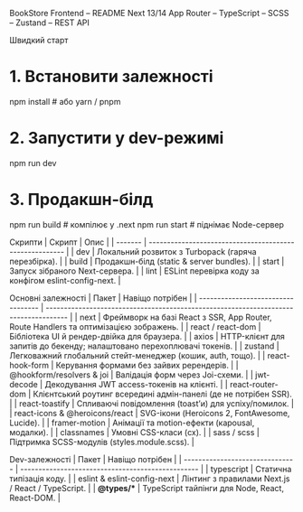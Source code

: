 BookStore Frontend – README
Next 13/14 App Router – TypeScript – SCSS – Zustand – REST API

Швидкий старт

# 1. Встановити залежності

npm install # або yarn / pnpm

# 2. Запустити у dev-режимі

npm run dev

# 3. Продакшн-білд

npm run build # компілює у .next
npm run start # піднімає Node-сервер

Cкрипти
| Скрипт | Опис |
| ------- | ------------------------------------------------------- |
| dev | Локальний розвиток з Turbopack (гаряча перезбірка). |
| build | Продакшн-білд (static & server bundles). |
| start | Запуск зібраного Next-сервера. |
| lint | ESLint перевірка коду за конфігом eslint-config-next. |

Основні залежності
| Пакет | Навіщо потрібен |
| ---------------------------------- | ------------------------------------------------------------------------------------ |
| next | Фреймворк на базі React з SSR, App Router, Route Handlers та оптимізацією зображень. |
| react / react-dom | Бібліотека UI й рендер-двійка для браузера. |
| axios | HTTP-клієнт для запитів до бекенду; налаштовано перехоплювачі токенів. |
| zustand | Легковажний глобальний стейт-менеджер (кошик, auth, тощо). |
| react-hook-form | Керування формами без зайвих ререндерів. |
| @hookform/resolvers & joi | Валідація форм через Joi-схеми. |
| jwt-decode | Декодування JWT access-токенів на клієнті. |
| react-router-dom | Клієнтський роутинг всередині адмін-панелі (де не потрібен SSR). |
| react-toastify | Спливаючі повідомлення (toast’и) для успіху/помилок. |
| react-icons & @heroicons/react | SVG-ікони (Heroicons 2, FontAwesome, Lucide). |
| framer-motion | Анімації та motion-ефекти (карousal, модалки). |
| classnames | Умовні CSS-класи (cx). |
| sass / scss | Підтримка SCSS-модулів (styles.module.scss). |

Dev-залежності
| Пакет | Навіщо потрібен |
| ------------------------------- | ------------------------------------------------- |
| typescript | Статична типізація коду. |
| eslint & eslint-config-next | Лінтинг з правилами Next.js / React / TypeScript. |
| **@types/\*** | TypeScript тайпінги для Node, React, React-DOM. |
